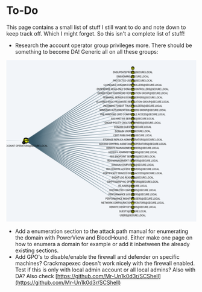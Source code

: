 # To-Do

This page contains a small list of stuff I still want to do and note down to keep track off. Which I might forget. So this isn't a complete list of stuff!

* Research the account operator group privileges more. There should be something to become DA! Generic all on all these groups:

![](<../.gitbook/assets/image (24).png>)

* Add a enumeration section to the attack path manual for enumerating the domain with PowerView and BloodHound. Either make one page on how to enumera a domain for example or add it inbetween the already existing sections.
* Add GPO's to disable/enable the firewall and defender on specific machines? Crackmapexec doesn't work nicely with the firewall enabled. Test if this is only with local admin account or all local admins? Also with DA? Also check [https://github.com/Mr-Un1k0d3r/SCShell](https://github.com/Mr-Un1k0d3r/SCShell)
